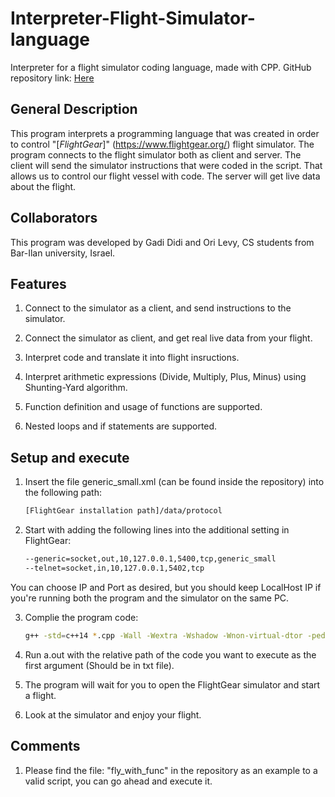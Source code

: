 # Interpreter-Flight-Simulator-language
Interpreter for a flight simulator coding language, made with CPP.
GitHub repository link: [Here](https://github.com/ori294/Interpreter-Flight-Simulator-language)

## General Description

This program interprets a programming language that was created in order to control "[_FlightGear_]" (https://www.flightgear.org/) flight simulator. 
The program connects to the flight simulator both as client and server.
The client will send the simulator instructions that were coded in the script. That allows us to control our flight vessel with code.
The server will get live data about the flight. 

## Collaborators

This program was developed by Gadi Didi and Ori Levy, CS students from Bar-Ilan university, Israel.


## Features

1. Connect to the simulator as a client, and send instructions to the simulator.

2. Connect the simulator as client, and get real live data from your flight.

3. Interpret code and translate it into flight insructions.

4. Interpret arithmetic expressions (Divide, Multiply, Plus, Minus) using Shunting-Yard algorithm.

5. Function definition and usage of functions are supported. 

6. Nested loops and if statements are supported.


## Setup and execute

1. Insert the file generic_small.xml (can be found inside the repository) into the following path:
    ```bash
    [FlightGear installation path]/‫‪data/protocol
    ```

2. Start with adding the following lines into the additional setting in FlightGear:

    ```bash
    --generic=socket,out,10,127.0.0.1,5400,tcp,generic_small
    --telnet=socket,in,10,127.0.0.1,5402,tcp
    ```
You can choose IP and Port as desired, but you should keep LocalHost IP if you're running both the program and the simulator on the same PC.

3. Complie the program code:

    ```bash
    g++ -std=c++14 *.cpp -Wall -Wextra -Wshadow -Wnon-virtual-dtor -pedantic -o a.out
    ```

4. Run a.out with the relative path of the code you want to execute as the first argument (Should be in txt file).

5. The program will wait for you to open the FlightGear simulator and start a flight.

6. Look at the simulator and enjoy your flight.

## Comments

1. Please find the file: "fly_with_func" in the repository as an example to a valid script, you can go ahead and execute it.

